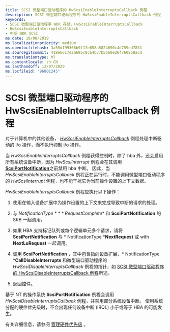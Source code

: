 ```yaml
---
title: SCSI 微型端口驱动程序的 HwScsiEnableInterruptsCallback 例程
description: SCSI 微型端口驱动程序的 HwScsiEnableInterruptsCallback 例程
keywords:
- SCSI 微型端口驱动程序 WDK 存储，HwScsiEnableInterruptsCallback
- HwScsiEnableInterruptsCallback
- 中断 WDK SCSI
ms.date: 10/08/2019
ms.localizationpriority: medium
ms.openlocfilehash: 3a55d199366b9f17e858a5824690c4d759ed7831
ms.sourcegitcommit: 418e6617e2a695c9cb4b37b5b60e264760858acd
ms.translationtype: MT
ms.contentlocale: zh-CN
ms.lasthandoff: 12/07/2020
ms.locfileid: "96801245"
---
```

# <a name="scsi-miniport-drivers-hwscsienableinterruptscallback-routine"></a>SCSI 微型端口驱动程序的 HwScsiEnableInterruptsCallback 例程

对于计算机中的其他设备， [*HwScsiEnableInterruptsCallback*](/previous-versions/windows/hardware/drivers/ff557295(v=vs.85)) 例程处理中断驱动的 i/o 操作，而不执行抑制 i/o 操作。

当 *HwScsiEnableInterruptsCallback* 例程获得控制时，除了 hba 外，还会启用所有系统设备中断，因为 *HwScsiInterrupt* 例程会在其调用 [**ScsiPortNotification**](/windows-hardware/drivers/ddi/srb/nf-srb-scsiportnotification)之前禁用 hba 中断。 因此，当 *HwScsiEnableInterruptsCallback* 例程正在运行时，不能调用微型端口驱动程序的 *HwScsiInterrupt* 例程，也不能干扰它为当前操作设置的上下文数据。

*HwScsiEnableInterruptsCallback* 例程应执行以下操作：

1. 使用在输入设备扩展中为操作设置的上下文来完成导致中断的请求的处理。

2. 与 *NotificationType * * * RequestComplete** 和 **ScsiPortNotification** 的 SRB 一起调用。

3. 如果 HBA 支持标记队列或每个逻辑单元多个请求，请将 **ScsiPortNotification** 与 * NotificationType ***NextRequest** 或 with **NextLuRequest** 一起调用。

4. 调用 **ScsiPortNotification** ，其中包含指向设备扩展、* NotificationType ***CallDisableInterrupts** 和微型端口驱动程序的 *HwScsiDisableInterruptsCallback* 例程的指针，如 [SCSI 微型端口驱动程序的 HwScsiDisableInterruptsCallback 例程](scsi-miniport-driver-s-hwscsidisableinterruptscallback-routine.md)所述。

5. 返回控件。

基于 NT 的操作系统 **ScsiPortNotification** 例程会调用 *HwScsiDisableInterruptsCallback* 例程，并禁用部分系统设备中断。 使用系统分配的硬件优先级时，不会出现任何设备中断 (IRQL) 小于或等于 HBA 的可能发生。

有关详细信息，请参阅 [管理硬件优先级](../kernel/managing-hardware-priorities.md
) 。
